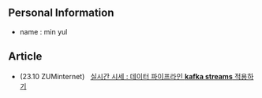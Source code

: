 ## Personal Information
- name : min yul

## Article
- (23.10 ZUMinternet) &nbsp; [실시간 시세 : 데이터 파이프라인 **kafka streams** 적용하기](https://albbloomer.github.io/kafkastreams20231202/)
